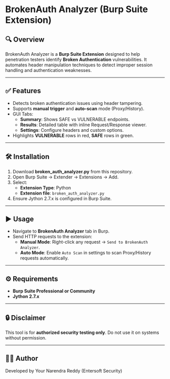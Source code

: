 # BrokenAuth Analyzer (Burp Suite Extension)


## 🔍 Overview
BrokenAuth Analyzer is a **Burp Suite Extension** designed to help penetration testers identify **Broken Authentication** vulnerabilities. It automates header manipulation techniques to detect improper session handling and authentication weaknesses.

---

## ✅ Features
- Detects broken authentication issues using header tampering.
- Supports **manual trigger** and **auto-scan** mode (Proxy/History).
- GUI Tabs:
  - **Summary**: Shows SAFE vs VULNERABLE endpoints.
  - **Results**: Detailed table with inline Request/Response viewer.
  - **Settings**: Configure headers and custom options.
- Highlights **VULNERABLE** rows in red, **SAFE** rows in green.

---

## 🛠 Installation
1. Download **broken_auth_analyzer.py** from this repository.
2. Open Burp Suite → Extender → Extensions → Add.
3. Select:
   - **Extension Type**: Python
   - **Extension file**: `broken_auth_analyzer.py`
4. Ensure Jython 2.7.x is configured in Burp Suite.

---

## ▶️ Usage
- Navigate to **BrokenAuth Analyzer** tab in Burp.
- Send HTTP requests to the extension:
  - **Manual Mode**: Right-click any request → `Send to BrokenAuth Analyzer`.
  - **Auto Mode**: Enable `Auto Scan` in settings to scan Proxy/History requests automatically.

---

## ⚙️ Requirements
- **Burp Suite Professional or Community**
- **Jython 2.7.x**

---

## 🔒 Disclaimer
This tool is for **authorized security testing only**. Do not use it on systems without permission.

---

## 👨‍💻 Author
Developed by Your Narendra Reddy (Entersoft Security)
